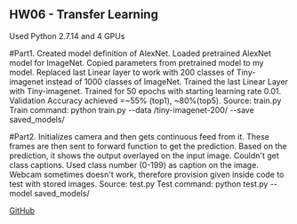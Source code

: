 ## HW06 - Transfer Learning
Used Python 2.7.14 and 4 GPUs

#Part1. Created model definition of AlexNet. 
Loaded pretrained AlexNet model for ImageNet. Copied parameters from pretrained model to my model. 
Replaced last Linear layer to work with 200 classes of Tiny-imagenet instead of 1000 classes of ImageNet.
Trained the last Linear Layer with Tiny-imagenet.
Trained for 50 epochs with starting learning rate 0.01.
Validation Accuracy achieved =~55% (top1), ~80%(top5).
Source: train.py
Train command: python train.py --data /tiny-imagenet-200/ --save saved_models/
 
#Part2. Initializes camera and then gets continuous feed from it. These frames are then sent to forward function to get the prediction. 
Based on the prediction, it shows the output overlayed on the input image. Couldn't get class captions. Used class number (0-199) as caption on the image.
Webcam sometimes doesn't work, therefore provision given inside code to test with stored images.
Source: test.py
Test command: python test.py --model saved_models/

[GitHub](https://github.com/Shakib7/BME595-DeepLearning-sarwar/tree/master/HW6)
